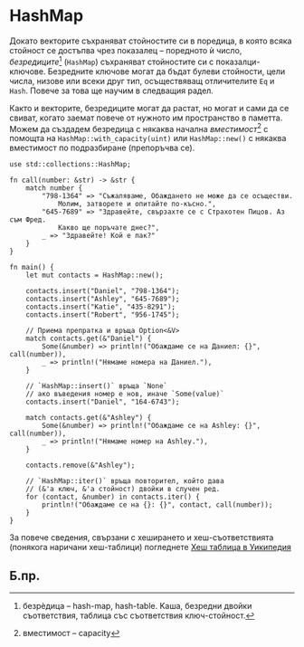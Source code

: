# HashMap

Докато векторите съхраняват стойностите си в поредица, в която всяка стойност
се достъпва чрез показалец – поредното ѝ число, _безредиците_[^hash] (`HashMap`)
съхраняват стойностите си с показалци-ключове. Безредните ключове могат да
бъдат булеви стойности, цели числа, низове или всеки друг тип, осъществяващ
отличителите `Eq` и `Hash`. Повече за това ще научим в следващия радел. 

Както и векторите, безредиците могат да растат, но могат и сами да се свиват,
когато заемат повече от нужното им пространство в паметта. Можем да създадем
безредица с някаква начална _вместимост_[^capacity] с помощта на
`HashMap::with_capacity(uint)` или `HashMap::new()` с някаква вместимост по
подразбиране (препоръчва се).

```rust,editable
use std::collections::HashMap;

fn call(number: &str) -> &str {
    match number {
        "798-1364" => "Съжаляваме, Обаждането не може да се осъществи.
            Молим, затворете и опитайте по-късно.",
        "645-7689" => "Здравейте, свързахте се с Страхотен Пицов. Аз съм Фред.
            Какво ще поръчате днес?",
        _ => "Здравейте! Кой е пак?"
    }
}

fn main() { 
    let mut contacts = HashMap::new();

    contacts.insert("Daniel", "798-1364");
    contacts.insert("Ashley", "645-7689");
    contacts.insert("Katie", "435-8291");
    contacts.insert("Robert", "956-1745");

    // Приема препратка и връща Option<&V>
    match contacts.get(&"Daniel") {
        Some(&number) => println!("Обаждаме се на Даниел: {}", call(number)),
        _ => println!("Нямаме номера на Даниел."),
    }

    // `HashMap::insert()` връща `None`
    // ако въведения номер е нов, иначе `Some(value)`
    contacts.insert("Daniel", "164-6743");

    match contacts.get(&"Ashley") {
        Some(&number) => println!("Обаждаме се на Ashley: {}", call(number)),
        _ => println!("Нямаме номер на Ashley."),
    }

    contacts.remove(&"Ashley"); 

    // `HashMap::iter()` връща повторител, който дава
    // (&'a ключ, &'a стойност) двойки в случен ред.
    for (contact, &number) in contacts.iter() {
        println!("Обаждаме се на {}: {}", contact, call(number)); 
    }
}
```

За повече сведения, свързани с хеширането и хеш-съответствията (понякога
наричани хеш-таблици) погледнете [Хеш таблица в Уикипедия][wiki-hash]

## Б.пр.

[^hash]: безрѐдица – hash-map, hash-table. Kаша, безредни двойки съответствия, таблицa със съответствия ключ-стойност.

[^capacity]: вместимост – capacity

[wiki-hash]:https://bg.wikipedia.org/wiki/Хеш_таблица 
